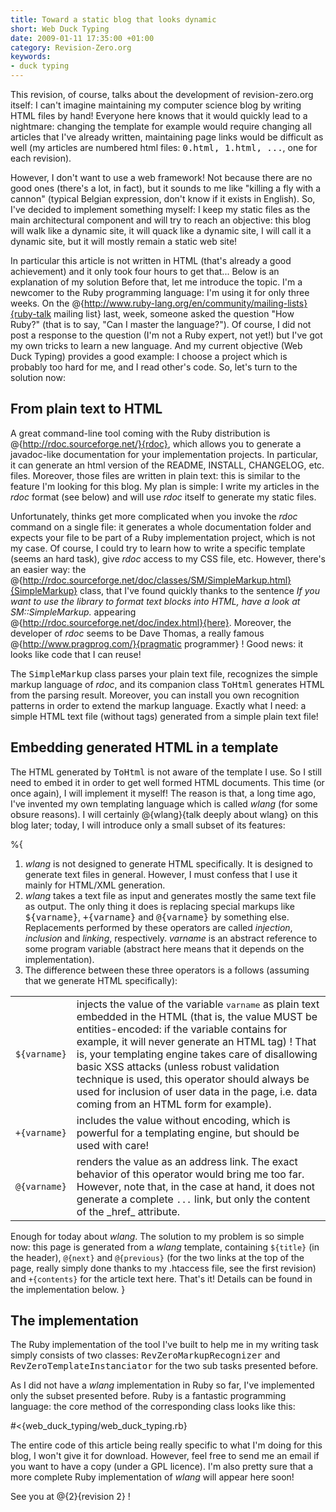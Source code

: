 ```yaml
--- 
title: Toward a static blog that looks dynamic
short: Web Duck Typing
date: 2009-01-11 17:35:00 +01:00
category: Revision-Zero.org
keywords: 
- duck typing
---
```

This revision, of course, talks about the development of revision-zero.org itself: I can't imagine maintaining my computer science blog by writing HTML files by hand! Everyone here knows that it would quickly lead to a nightmare: changing the template for example would require changing all articles that I've already written, maintaining page links would be difficult as well (my articles are numbered html files: <tt>0.html, 1.html, ...</tt>, one for each revision).

However, I don't want to use a web framework! Not because there are no good ones (there's a lot, in fact), but it sounds to me like "killing a fly with a cannon" (typical Belgian expression, don't know if it exists in English). So, I've decided to implement something myself: I keep my static files as the main architectural component and will try to reach an objective: this blog will walk like a dynamic site, it will quack like a dynamic site, I will call it a dynamic site, but it will mostly remain a static web site!
    
In particular this article is not written in HTML (that's already a good achievement) and it only took four hours to get that... Below is an explanation of my solution Before that, let me introduce the topic. I'm a newcomer to the Ruby programming language: I'm using it for only three weeks. On the @{http://www.ruby-lang.org/en/community/mailing-lists}{ruby-talk mailing list} last, week, someone asked the question "How Ruby?" (that is to say, "Can I master the language?"). Of course, I did not post a response to the question (I'm not a Ruby expert, not yet!) but I've got my own tricks to learn a new language. And my current objective (Web Duck Typing) provides a good example: I choose a project which is probably too hard for me, and I read other's code. So, let's turn to the solution now:

## From plain text to HTML

A great command-line tool coming with the Ruby distribution is @{http://rdoc.sourceforge.net/}{rdoc}, which allows you to generate a javadoc-like documentation for your implementation projects. In particular, it can generate an html version of the README, INSTALL, CHANGELOG, etc. files. Moreover, those files are written in plain text: this is similar to the feature I'm looking for this blog. My plan is simple: I write my articles in the _rdoc_ format (see below) and will use _rdoc_ itself to generate my static files.

Unfortunately, thinks get more complicated when you invoke the _rdoc_ command on a single file: it generates a whole documentation folder and expects your file to be part of a Ruby implementation project, which is not my case. Of course, I could try to learn how to write a specific template (seems an hard task), give _rdoc_ access to my CSS file, etc. However, there's an easier way: the @{http://rdoc.sourceforge.net/doc/classes/SM/SimpleMarkup.html}{SimpleMarkup} class, that I've found quickly thanks to the sentence <em>If you want to use the library to format text blocks into HTML, have a look at SM::SimpleMarkup.</em> appearing @{http://rdoc.sourceforge.net/doc/index.html}{here}. Moreover, the developer of _rdoc_ seems to be Dave Thomas, a really famous @{http://www.pragprog.com/}{pragmatic programmer} ! Good news: it looks like code that I can reuse!

The <tt>SimpleMarkup</tt> class parses your plain text file, recognizes the simple markup language of _rdoc_, and its companion class <tt>ToHtml</tt> generates HTML from the parsing result. Moreover, you can install you own recognition patterns in order to extend the markup language. Exactly what I need: a simple HTML text file (without <tt><html><body></body></html></tt> tags) generated from a simple plain text file!

## Embedding generated HTML in a template

The HTML generated by <tt>ToHtml</tt> is not aware of the template I use. So I still need to embed it in order to get well formed HTML documents. This time (or once again), I will implement it myself! The reason is that, a long time ago, I've invented my own  templating language which is called _wlang_ (for some obsure reasons). I will certainly @{wlang}{talk deeply about wlang} on this blog later; today, I will introduce only a small subset of its features:

%{
1. _wlang_ is not designed to generate HTML specifically. It is designed to generate text files in general. However, I must confess that I use it mainly for HTML/XML generation.
1. _wlang_ takes a text file as input and generates mostly the same text file as output. The only thing it does is replacing special markups like <tt>${varname}</tt>, <tt>+{varname}</tt> and <tt>@{varname}</tt> by something else. Replacements performed by these operators are called <em>injection</em>, <em>inclusion</em> and <em>linking</em>, respectively. _varname_ is an abstract reference to some program variable (abstract here means that it depends on the implementation).
1. The difference between these three operators is a follows (assuming that we generate HTML specifically): 

<table>
  <tr>
    <td><code>${varname}</code></td>
    <td>injects the value of the variable <tt>varname</tt> as plain text embedded in the HTML (that is, the value MUST be entities-encoded: if the variable contains <code><script>...</script></code> for example, it will never generate an HTML tag) ! That is, your templating engine takes care of disallowing basic XSS attacks (unless robust validation technique is used, this operator should always be used for inclusion of user data in the page, i.e. data coming from an HTML form for example).</td>
  </tr>
  <tr>
    <td><code>+{varname}</code></td>
    <td>includes the value without encoding, which is powerful for a templating engine, but should be used with care!</td>
  </tr>
  <tr>
    <td><code>@{varname}</code></td>
    <td>renders the value as an address link. The exact behavior of this operator would bring me too far. However, note that, in the case at hand, it does not generate a complete <code><a>...</a></code> link, but only the content of the _href_ attribute.</td>
  </tr>
</table>

Enough for today about _wlang_. The solution to my problem is so simple now: this page is generated from a _wlang_ template, containing <code>${title}</code> (in the header), <code>@{next}</code> and <code>@{previous}</code> (for the two links at the top of the page, really simply done thanks to my .htaccess file, see the first revision) and <code>+{contents}</code> for the article text here. That's it! Details can be found in the implementation below.
}

## The implementation

The Ruby implementation of the tool I've built to help me in my writing task simply consists of two classes: <tt>RevZeroMarkupRecognizer</tt> and <tt>RevZeroTemplateInstanciator</tt> for the two sub tasks presented before.
  
As I did not have a _wlang_ implementation in Ruby so far, I've implemented only the subset presented before. Ruby is a fantastic programming language: the core method of the corresponding class looks like this:

#<{web_duck_typing/web_duck_typing.rb}

The entire code of this article being really specific to what I'm doing for this blog, I won't give it for download. However, feel free to send me an email if you want to have a copy (under a GPL licence). I'm also pretty sure that a more complete Ruby implementation of _wlang_ will appear here soon! 

See you at @{2}{revision 2} !
